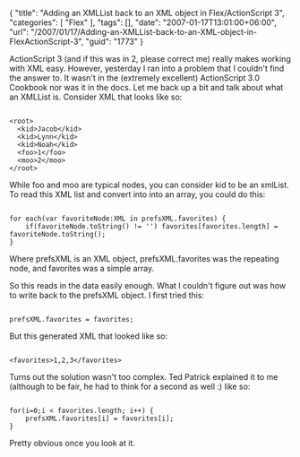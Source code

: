 {
	"title": "Adding an XMLList back to an XML object in Flex/ActionScript 3",
	"categories": [
		"Flex"
	],
	"tags": [],
	"date": "2007-01-17T13:01:00+06:00",
	"url": "/2007/01/17/Adding-an-XMLList-back-to-an-XML-object-in-FlexActionScript-3",
	"guid": "1773"
}

ActionScript 3 (and if this was in 2, please correct me) really makes working with XML easy. However, yesterday I ran into a problem that I couldn't find the answer to. It wasn't in the (extremely excellent) ActionScript 3.0 Cookbook nor was it in the docs. Let me back up a bit and talk about what an XMLList is. Consider XML that looks like so:

<code>
&lt;root&gt;
  &lt;kid&gt;Jacob&lt;/kid&gt;
  &lt;kid&gt;Lynn&lt;/kid&gt;
  &lt;kid&gt;Noah&lt;/kid&gt;
  &lt;foo&gt;1&lt;/foo&gt;
  &lt;moo&gt;2&lt;/moo&gt;
&lt;/root&gt;
</code>

While foo and moo are typical nodes, you can consider kid to be an xmlList. To read this XML list and convert into into an array, you could do this:

<code>
for each(var favoriteNode:XML in prefsXML.favorites) {
 	if(favoriteNode.toString() != '') favorites[favorites.length] = favoriteNode.toString();
}
</code>

Where prefsXML is an XML object, prefsXML.favorites was the repeating node, and favorites was a simple array.

So this reads in the data easily enough. What I couldn't figure out was how to write back to the prefsXML object. I first tried this:

<code>
prefsXML.favorites = favorites;
</code>

But this generated XML that looked like so:

<code>
&lt;favorites&gt;1,2,3&lt;/favorites&gt;
</code>

Turns out the solution wasn't too complex. Ted Patrick explained it to me (although to be fair, he had to think for a second as well :) like so:

<code>
for(i=0;i &lt; favorites.length; i++) {
	prefsXML.favorites[i] = favorites[i];
}
</code>

Pretty obvious once you look at it.